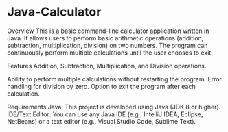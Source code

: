 # Java-Calculator
Overview
This is a basic command-line calculator application written in Java. It allows users to perform basic arithmetic operations (addition, subtraction, multiplication, division) on two numbers. The program can continuously perform multiple calculations until the user chooses to exit.

Features
Addition, Subtraction, Multiplication, and Division operations.

Ability to perform multiple calculations without restarting the program.
Error handling for division by zero.
Option to exit the program after each calculation.

Requirements
Java: This project is developed using Java (JDK 8 or higher).
IDE/Text Editor: You can use any Java IDE (e.g., IntelliJ IDEA, Eclipse, NetBeans) or a text editor (e.g., Visual Studio Code, Sublime Text).
